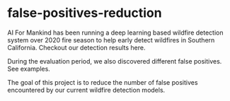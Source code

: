 # false-positives-reduction

AI For Mankind has been running a deep learning based wildfire detection system over 2020 fire season to help early detect wildfires in Southern California. Checkout our detection results here.

During the evaluation period, we also discovered different false positives. See examples.

The goal of this project is to reduce the number of false positives encountered by our current wildfire detection models.
